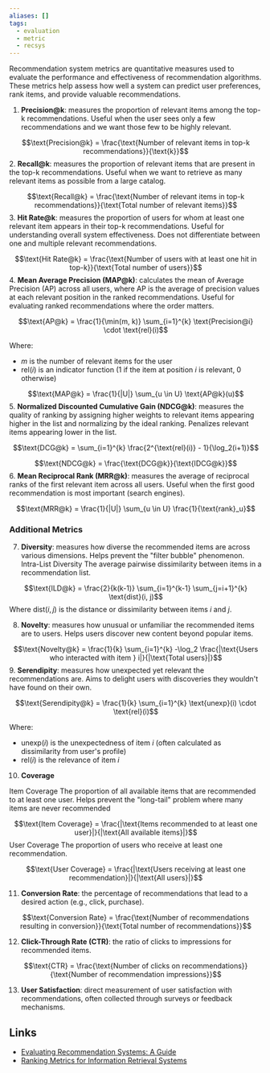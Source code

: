 ```yaml
---
aliases: []
tags:
  - evaluation
  - metric
  - recsys
---
```

Recommendation system metrics are quantitative measures used to evaluate the performance and effectiveness of recommendation algorithms. These metrics help assess how well a system can predict user preferences, rank items, and provide valuable recommendations.

1. **Precision@k**: measures the proportion of relevant items among the top-k recommendations. Useful when the user sees only a few recommendations and we want those few to be highly relevant.

$$\text{Precision@k} = \frac{\text{Number of relevant items in top-k recommendations}}{\text{k}}$$
2. **Recall@k**: measures the proportion of relevant items that are present in the top-k recommendations. Useful when we want to retrieve as many relevant items as possible from a large catalog.

$$\text{Recall@k} = \frac{\text{Number of relevant items in top-k recommendations}}{\text{Total number of relevant items}}$$
3. **Hit Rate@k**: measures the proportion of users for whom at least one relevant item appears in their top-k recommendations. Useful for understanding overall system effectiveness. Does not differentiate between one and multiple relevant recommendations.

$$\text{Hit Rate@k} = \frac{\text{Number of users with at least one hit in top-k}}{\text{Total number of users}}$$
4. **Mean Average Precision (MAP@k)**: calculates the mean of Average Precision (AP) across all users, where AP is the average of precision values at each relevant position in the ranked recommendations. Useful for evaluating ranked recommendations where the order matters.

$$\text{AP@k} = \frac{1}{\min(m, k)} \sum_{i=1}^{k} \text{Precision@i} \cdot \text{rel}(i)$$

Where:
- $m$ is the number of relevant items for the user
- $\text{rel}(i)$ is an indicator function (1 if the item at position $i$ is relevant, 0 otherwise)

$$\text{MAP@k} = \frac{1}{|U|} \sum_{u \in U} \text{AP@k}(u)$$
5. **Normalized Discounted Cumulative Gain (NDCG@k)**: measures the quality of ranking by assigning higher weights to relevant items appearing higher in the list and normalizing by the ideal ranking. Penalizes relevant items appearing lower in the list.

$$\text{DCG@k} = \sum_{i=1}^{k} \frac{2^{\text{rel}(i)} - 1}{\log_2(i+1)}$$

$$\text{NDCG@k} = \frac{\text{DCG@k}}{\text{IDCG@k}}$$
6. **Mean Reciprocal Rank (MRR@k)**: measures the average of reciprocal ranks of the first relevant item across all users. Useful when the first good recommendation is most important (search engines).

$$\text{MRR@k} = \frac{1}{|U|} \sum_{u \in U} \frac{1}{\text{rank}_u}$$
### Additional Metrics

7. **Diversity**: measures how diverse the recommended items are across various dimensions. Helps prevent the "filter bubble" phenomenon.
Intra-List Diversity
The average pairwise dissimilarity between items in a recommendation list.

$$\text{ILD@k} = \frac{2}{k(k-1)} \sum_{i=1}^{k-1} \sum_{j=i+1}^{k} \text{dist}(i, j)$$
Where $\text{dist}(i, j)$ is the distance or dissimilarity between items $i$ and $j$.

8. **Novelty**: measures how unusual or unfamiliar the recommended items are to users. Helps users discover new content beyond popular items.

$$\text{Novelty@k} = \frac{1}{k} \sum_{i=1}^{k} -\log_2 \frac{|\text{Users who interacted with item } i|}{|\text{Total users}|}$$
9. **Serendipity**: measures how unexpected yet relevant the recommendations are. Aims to delight users with discoveries they wouldn't have found on their own.

$$\text{Serendipity@k} = \frac{1}{k} \sum_{i=1}^{k} \text{unexp}(i) \cdot \text{rel}(i)$$

Where:
- $\text{unexp}(i)$ is the unexpectedness of item $i$ (often calculated as dissimilarity from user's profile)
- $\text{rel}(i)$ is the relevance of item $i$

10. **Coverage**

Item Coverage
The proportion of all available items that are recommended to at least one user. Helps prevent the "long-tail" problem where many items are never recommended

$$\text{Item Coverage} = \frac{|\text{Items recommended to at least one user}|}{|\text{All available items}|}$$
User Coverage
The proportion of users who receive at least one recommendation.

$$\text{User Coverage} = \frac{|\text{Users receiving at least one recommendation}|}{|\text{All users}|}$$


11. **Conversion Rate**: the percentage of recommendations that lead to a desired action (e.g., click, purchase).

$$\text{Conversion Rate} = \frac{\text{Number of recommendations resulting in conversion}}{\text{Total number of recommendations}}$$

12. **Click-Through Rate (CTR)**: the ratio of clicks to impressions for recommended items.

$$\text{CTR} = \frac{\text{Number of clicks on recommendations}}{\text{Number of recommendation impressions}}$$

13. **User Satisfaction**: direct measurement of user satisfaction with recommendations, often collected through surveys or feedback mechanisms.

## Links
- [Evaluating Recommendation Systems: A Guide](https://www.evidentlyai.com/ranking-metrics/evaluating-recommender-systems)
- [Ranking Metrics for Information Retrieval Systems](https://weaviate.io/blog/retrieval-evaluation-metrics)
